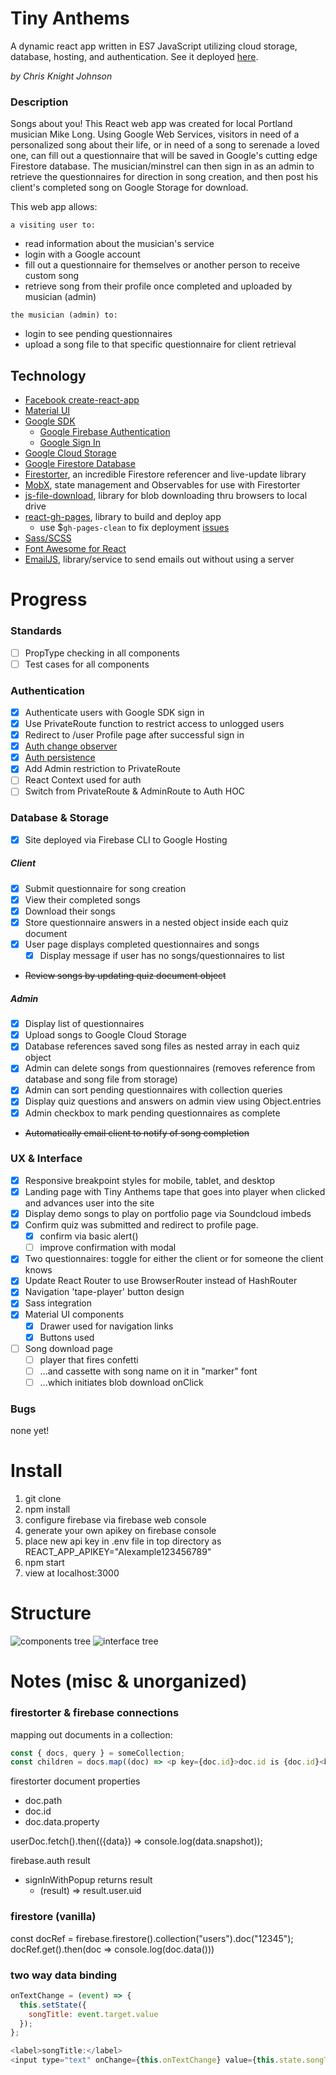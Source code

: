 
# Tiny Anthems
A dynamic react app written in ES7 JavaScript utilizing cloud storage, database, hosting, and authentication.
See it deployed [here](tinyanthems.com).

*by Chris Knight Johnson*

### Description
Songs about you! This React web app was created for local Portland musician Mike Long. Using Google Web Services, visitors in need of a personalized song about their life, or in need of a song to serenade a loved one, can fill out a questionnaire that will be saved in Google's cutting edge Firestore database. The musician/minstrel can then sign in as an admin to retrieve the questionnaires for direction in song creation, and then post his client's completed song on Google Storage for download.

This web app allows:

`a visiting user to:`
* read information about the musician's service
* login with a Google account
* fill out a questionnaire for themselves or another person to receive custom song
* retrieve song from their profile once completed and uploaded by musician (admin)

`the musician (admin) to:`
* login to see pending questionnaires
* upload a song file to that specific questionnaire for client retrieval

## Technology
* [Facebook create-react-app](https://github.com/facebook/create-react-app)
* [Material UI](https://material-ui.com/)
* [Google SDK](https://cloud.google.com/sdk)
  * [Google Firebase Authentication](https://firebase.google.com/docs/auth/)
  * [Google Sign In](https://firebase.google.com/docs/auth/web/google-signin)
* [Google Cloud Storage](https://cloud.google.com/)
* [Google Firestore Database](https://firebase.google.com/docs/firestore/)
* [Firestorter](https://github.com/IjzerenHein/firestorter), an incredible Firestore referencer and live-update library
* [MobX](https://mobx.js.org/index.html), state management and Observables for use with Firestorter
* [js-file-download](https://www.npmjs.com/package/js-file-download), library for blob downloading thru browsers to local drive
* [react-gh-pages](https://github.com/gitname/react-gh-pages), library to build and deploy app
  * use $`gh-pages-clean` to fix deployment [issues](https://github.com/tschaub/gh-pages/issues/17)
* [Sass/SCSS](https://github.com/facebook/create-react-app/blob/master/packages/react-scripts/template/README.md#adding-a-css-preprocessor-sass-less-etc)
* [Font Awesome for React](https://github.com/FortAwesome/react-fontawesome)
* [EmailJS](https://www.emailjs.com/docs/), library/service to send emails out without using a server

# Progress
### Standards
- [ ] PropType checking in all components
- [ ] Test cases for all components

### Authentication
- [x] Authenticate users with Google SDK sign in
- [x] Use PrivateRoute function to restrict access to unlogged users
- [x] Redirect to /user Profile page after successful sign in
- [x] [Auth change observer](https://firebase.google.com/docs/auth/web/manage-users)
- [x] [Auth persistence](https://firebase.google.com/docs/auth/web/auth-state-persistence)
- [x] Add Admin restriction to PrivateRoute
- [ ] React Context used for auth
- [ ] Switch from PrivateRoute & AdminRoute to Auth HOC

### Database & Storage
- [x] Site deployed via Firebase CLI to Google Hosting

##### Client
- [x] Submit questionnaire for song creation
- [x] View their completed songs
- [x] Download their songs
- [x] Store questionnaire answers in a nested object inside each quiz document
- [x] User page displays completed questionnaires and songs
  - [x] Display message if user has no songs/questionnaires to list
- ~~Review songs by updating quiz document object~~

##### Admin
- [x] Display list of questionnaires
- [x] Upload songs to Google Cloud Storage
- [x] Database references saved song files as nested array in each quiz object
- [x] Admin can delete songs from questionnaires (removes reference from database and song file from storage)
- [x] Admin can sort pending questionnaires with collection queries
- [x] Display quiz questions and answers on admin view using Object.entries
- [x] Admin checkbox to mark pending questionnaires as complete
- ~~Automatically email client to notify of song completion~~

### UX & Interface
- [x] Responsive breakpoint styles for mobile, tablet, and desktop
- [x] Landing page with Tiny Anthems tape that goes into player when clicked and advances user into the site
- [x] Display demo songs to play on portfolio page via Soundcloud imbeds
- [x] Confirm quiz was submitted and redirect to profile page.
  - [x] confirm via basic alert()
  - [ ] improve confirmation with modal
- [x] Two questionnaires: toggle for either the client or for someone the client knows
- [x] Update React Router to use BrowserRouter instead of HashRouter
- [x] Navigation 'tape-player' button design
- [x] Sass integration
- [x] Material UI components
  - [x] Drawer used for navigation links
  - [x] Buttons used
- [ ] Song download page
  - [ ] player that fires confetti
  - [ ] ...and cassette with song name on it in "marker" font
  - [ ] ...which initiates blob download onClick

### Bugs
none yet!

# Install
1. git clone
1. npm install
1. configure firebase via firebase web console
1. generate your own apikey on firebase console
1. place new api key in .env file in top directory as REACT_APP_APIKEY="AIexample123456789"
1. npm start
1. view at localhost:3000

# Structure
![components tree](tiny-anthems-components4.png)
![interface tree](tiny-anthems-interface3.png)

# Notes (misc & unorganized)

### firestorter & firebase connections
mapping out documents in a collection:
```javascript
const { docs, query } = someCollection;
const children = docs.map((doc) => <p key={doc.id}>doc.id is {doc.id}<br/>doc.data.name is {doc.data.name}</p>);
```
firestorter document properties
* doc.path
* doc.id
* doc.data.property

userDoc.fetch().then(({data}) => console.log(data.snapshot));

firebase.auth result
* signInWithPopup returns result
  * (result) => result.user.uid

### firestore (vanilla)
const docRef = firebase.firestore().collection("users").doc("12345");
docRef.get().then(doc => console.log(doc.data()))

### two way data binding
```javascript
onTextChange = (event) => {
  this.setState({
    songTitle: event.target.value
  });
};

<label>songTitle:</label>
<input type="text" onChange={this.onTextChange} value={this.state.songTitle || ''} />
```
